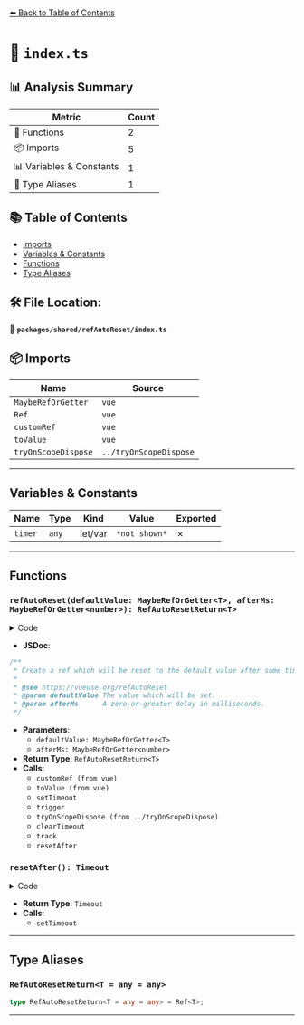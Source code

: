 [⬅️ Back to Table of Contents](../../../index.md)

# 📄 `index.ts`

## 📊 Analysis Summary

| Metric | Count |
|--------|-------|
| 🔧 Functions | 2 |
| 📦 Imports | 5 |
| 📊 Variables & Constants | 1 |
| 📑 Type Aliases | 1 |

## 📚 Table of Contents

- [Imports](#imports)
- [Variables & Constants](#variables-constants)
- [Functions](#functions)
- [Type Aliases](#type-aliases)

## 🛠️ File Location:
📂 **`packages/shared/refAutoReset/index.ts`**

## 📦 Imports

| Name | Source |
|------|--------|
| `MaybeRefOrGetter` | `vue` |
| `Ref` | `vue` |
| `customRef` | `vue` |
| `toValue` | `vue` |
| `tryOnScopeDispose` | `../tryOnScopeDispose` |


---

## Variables & Constants

| Name | Type | Kind | Value | Exported |
|------|------|------|-------|----------|
| `timer` | `any` | let/var | `*not shown*` | ✗ |


---

## Functions

### `refAutoReset(defaultValue: MaybeRefOrGetter<T>, afterMs: MaybeRefOrGetter<number>): RefAutoResetReturn<T>`

<details><summary>Code</summary>

```ts
export function refAutoReset<T>(defaultValue: MaybeRefOrGetter<T>, afterMs: MaybeRefOrGetter<number> = 10000): RefAutoResetReturn<T> {
  return customRef<T>((track, trigger) => {
    let value: T = toValue(defaultValue)
    let timer: any

    const resetAfter = () =>
      setTimeout(() => {
        value = toValue(defaultValue)
        trigger()
      }, toValue(afterMs))

    tryOnScopeDispose(() => {
      clearTimeout(timer)
    })

    return {
      get() {
        track()
        return value
      },
      set(newValue) {
        value = newValue
        trigger()

        clearTimeout(timer)
        timer = resetAfter()
      },
    }
  })
}
```
</details>

- **JSDoc**:
```ts
/**
 * Create a ref which will be reset to the default value after some time.
 *
 * @see https://vueuse.org/refAutoReset
 * @param defaultValue The value which will be set.
 * @param afterMs      A zero-or-greater delay in milliseconds.
 */
```

- **Parameters**:
  - `defaultValue: MaybeRefOrGetter<T>`
  - `afterMs: MaybeRefOrGetter<number>`
- **Return Type**: `RefAutoResetReturn<T>`
- **Calls**:
  - `customRef (from vue)`
  - `toValue (from vue)`
  - `setTimeout`
  - `trigger`
  - `tryOnScopeDispose (from ../tryOnScopeDispose)`
  - `clearTimeout`
  - `track`
  - `resetAfter`
### `resetAfter(): Timeout`

<details><summary>Code</summary>

```ts
() =>
      setTimeout(() => {
        value = toValue(defaultValue)
        trigger()
      }, toValue(afterMs))
```
</details>

- **Return Type**: `Timeout`
- **Calls**:
  - `setTimeout`

---

## Type Aliases

### `RefAutoResetReturn<T = any = any>`

```ts
type RefAutoResetReturn<T = any = any> = Ref<T>;
```


---